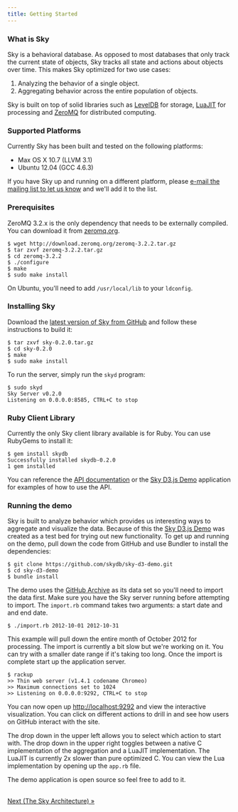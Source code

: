 ```yaml
---
title: Getting Started
---
```


### What is Sky

Sky is a behavioral database.
As opposed to most databases that only track the current state of objects, Sky tracks all state and actions about objects over time.
This makes Sky optimized for two use cases:

1. Analyzing the behavior of a single object.
1. Aggregating behavior across the entire population of objects.

Sky is built on top of solid libraries such as [LevelDB][] for storage, [LuaJIT][] for processing and [ZeroMQ][] for distributed computing.

### Supported Platforms

Currently Sky has been built and tested on the following platforms:

* Max OS X 10.7 (LLVM 3.1)
* Ubuntu 12.04 (GCC 4.6.3)

If you have Sky up and running on a different platform, please [e-mail the mailing list to let us know](mailto:sky@librelist.com) and we'll add it to the list.


### Prerequisites

ZeroMQ 3.2.x is the only dependency that needs to be externally compiled.
You can download it from [zeromq.org](http://www.zeromq.org/).

    $ wget http://download.zeromq.org/zeromq-3.2.2.tar.gz
    $ tar zxvf zeromq-3.2.2.tar.gz
    $ cd zeromq-3.2.2
    $ ./configure
    $ make
    $ sudo make install

On Ubuntu, you'll need to add `/usr/local/lib` to your `ldconfig`.


### Installing Sky

Download the [latest version of Sky from GitHub](https://github.com/skydb/sky/downloads) and follow these instructions to build it:

    $ tar zxvf sky-0.2.0.tar.gz
    $ cd sky-0.2.0
    $ make
    $ sudo make install

To run the server, simply run the `skyd` program:

    $ sudo skyd
    Sky Server v0.2.0
    Listening on 0.0.0.0:8585, CTRL+C to stop


### Ruby Client Library

Currently the only Sky client library available is for Ruby.
You can use RubyGems to install it:

    $ gem install skydb
    Successfully installed skydb-0.2.0
    1 gem installed

You can reference the [API documentation](http://rubydoc.info/gems/skydb/frames) or the [Sky D3.js Demo][] application for examples of how to use the API.

    
### Running the demo

Sky is built to analyze behavior which provides us interesting ways to  aggregate and visualize the data.
Because of this the [Sky D3.js Demo] was created as a test bed for trying out new functionality.
To get up and running on the demo, pull down the code from GitHub and use Bundler to install the dependencies:

    $ git clone https://github.com/skydb/sky-d3-demo.git
    $ cd sky-d3-demo
    $ bundle install

The demo uses the [GitHub Archive][] as its data set so you'll need to import the data first.
Make sure you have the Sky server running before attempting to import.
The `import.rb` command takes two arguments: a start date and and end date.

    $ ./import.rb 2012-10-01 2012-10-31

This example will pull down the entire month of October 2012 for processing.
The import is currently a bit slow but we're working on it.
You can try with a smaller date range if it's taking too long.
Once the import is complete start up the application server.

    $ rackup
    >> Thin web server (v1.4.1 codename Chromeo)
    >> Maximum connections set to 1024
    >> Listening on 0.0.0.0:9292, CTRL+C to stop

You can now open up [http://localhost:9292](localhost:9292) and view the interactive visualization.
You can click on different actions to drill in and see how users on GitHub interact with the site.

The drop down in the upper left allows you to select which action to start with.
The drop down in the upper right toggles between a native C implementation of the aggregation and a LuaJIT implementation.
The LuaJIT is currently 2x slower than pure optimized C.
You can view the Lua implementation by opening up the `app.rb` file.

The demo application is open source so feel free to add to it.

<br/>
<span class="pull-right"><a href="architecture.html">Next <span class="hidden-phone">(The Sky Architecture)</span> »</a></span>


  [LevelDB]: http://code.google.com/p/leveldb
  [LuaJIT]: http://luajit.org
  [ZeroMQ]: http://zeromq.org
  [Sky D3.js Demo]: https://github.com/skydb/sky-d3-demo
  [GitHub Archive]: http://www.githubarchive.org/